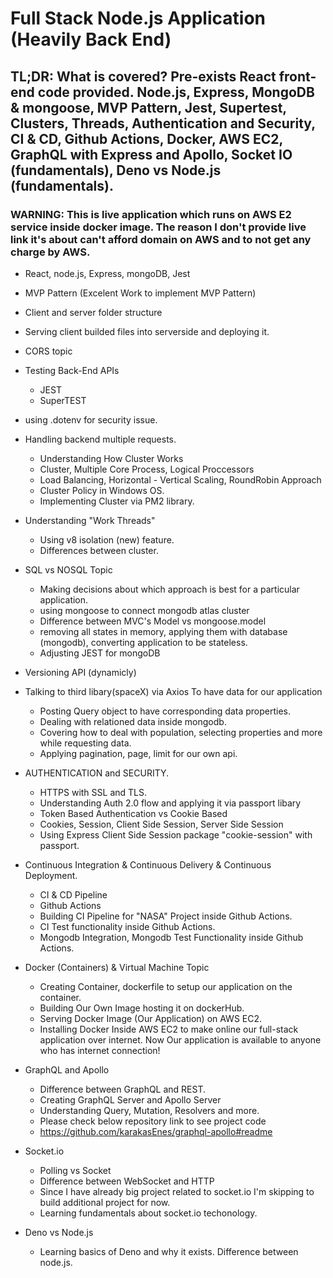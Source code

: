 # Full Stack Node.js Application (Heavily Back End)

## TL;DR: What is covered? Pre-exists React front-end code provided. Node.js, Express, MongoDB & mongoose, MVP Pattern, Jest, Supertest, Clusters, Threads, Authentication and Security, CI & CD, Github Actions, Docker, AWS EC2, GraphQL with Express and Apollo, Socket IO (fundamentals), Deno vs Node.js (fundamentals).

### WARNING: This is live application which runs on AWS E2 service inside docker image. The reason I don't provide live link it's about can't afford domain on AWS and to not get any charge by AWS.

- React, node.js, Express, mongoDB, Jest
- MVP Pattern (Excelent Work to implement MVP Pattern)
- Client and server folder structure
- Serving client builded files into serverside and deploying it.
- CORS topic
- Testing Back-End APIs
  - JEST
  - SuperTEST
- using .dotenv for security issue.
- Handling backend multiple requests.
  - Understanding How Cluster Works
  - Cluster, Multiple Core Process, Logical Proccessors
  - Load Balancing, Horizontal - Vertical Scaling, RoundRobin Approach
  - Cluster Policy in Windows OS.
  - Implementing Cluster via PM2 library.
- Understanding "Work Threads"
  - Using v8 isolation (new) feature.
  - Differences between cluster.
- SQL vs NOSQL Topic
  - Making decisions about which approach is best for a particular application.
  - using mongoose to connect mongodb atlas cluster
  - Difference between MVC's Model vs mongoose.model
  - removing all states in memory, applying them with database (mongodb), converting application to be stateless.
  - Adjusting JEST for mongoDB
- Versioning API (dynamicly)
- Talking to third libary(spaceX) via Axios To have data for our application
  - Posting Query object to have corresponding data properties.
  - Dealing with relationed data inside mongodb.
  - Covering how to deal with population, selecting properties and more while requesting data.
  - Applying pagination, page, limit for our own api.
- AUTHENTICATION and SECURITY.
  - HTTPS with SSL and TLS.
  - Understanding Auth 2.0 flow and applying it via passport libary
  - Token Based Authentication vs Cookie Based
  - Cookies, Session, Client Side Session, Server Side Session
  - Using Express Client Side Session package "cookie-session" with passport.
- Continuous Integration & Continuous Delivery & Continuous Deployment.
  - CI & CD Pipeline
  - Github Actions
  - Building CI Pipeline for "NASA" Project inside Github Actions.
  - CI Test functionality inside Github Actions.
  - Mongodb Integration, Mongodb Test Functionality inside Github Actions.
- Docker (Containers) & Virtual Machine Topic
  - Creating Container, dockerfile to setup our application on the container.
  - Building Our Own Image hosting it on dockerHub.
  - Serving Docker Image (Our Application) on AWS EC2.
  - Installing Docker Inside AWS EC2 to make online our full-stack application over internet. Now Our application is available to anyone who has internet connection!
- GraphQL and Apollo

  - Difference between GraphQL and REST.
  - Creating GraphQL Server and Apollo Server
  - Understanding Query, Mutation, Resolvers and more.
  - Please check below repository link to see project code
  - https://github.com/karakasEnes/graphql-apollo#readme

- Socket.io

  - Polling vs Socket
  - Difference between WebSocket and HTTP
  - Since I have already big project related to socket.io I'm skipping to build additional project for now.
  - Learning fundamentals about socket.io techonology.

- Deno vs Node.js
  - Learning basics of Deno and why it exists. Difference between node.js.
